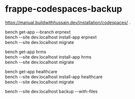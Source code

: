 # frappe-codespaces-backup 

https://manual.buildwithhussain.dev/installation/codespaces/ .

bench get-app --branch erpnext  
bench --site dev.localhost install-app erpnext  
bench --site dev.localhost migrate  
  
bench get-app hrms  
bench --site dev.localhost install-app hrms  
bench --site dev.localhost migrate  
  
bench get-app healthcare  
bench --site dev.localhost install-app  healthcare  
bench --site dev.localhost migrate  
  
bench --site dev.localhost backup --with-files  

